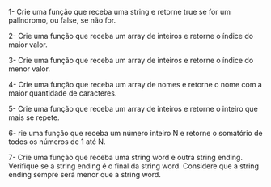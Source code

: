 1- Crie uma função que receba uma string e retorne true se for um palíndromo, ou false, se não for.

2- Crie uma função que receba um array de inteiros e retorne o índice do maior valor.

3- Crie uma função que receba um array de inteiros e retorne o índice do menor valor.

4- Crie uma função que receba um array de nomes e retorne o nome com a maior quantidade de caracteres.

5- Crie uma função que receba um array de inteiros e retorne o inteiro que mais se repete.

6- rie uma função que receba um número inteiro N e retorne o somatório de todos os números de 1 até N.

7- Crie uma função que receba uma string word e outra string ending. Verifique se a string ending é o final da string word. Considere que a string ending sempre será menor que a string word.
